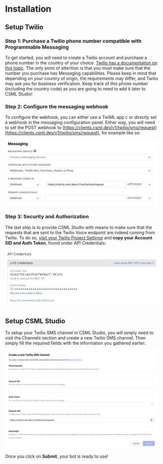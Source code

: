 # Installation

## Setup Twilio

### Step 1: Purchase a Twilio phone number compatible with Programmable Messaging

To get started, you will need to create a Twilio account and purchase a phone number in the country of your choice. [Twilio has a documentation on this topic](https://support.twilio.com/hc/en-us/articles/223135247-How-to-Search-for-and-Buy-a-Twilio-Phone-Number-from-Console). The only point of attention is that you must make sure that the number you purchase has Messaging capabilities. Please keep in mind that depending on your country of origin, the requirements may differ, and Twilio may ask you for business verification. Keep track of this phone number \(including the country code\) as you are going to need to add it later to CSML Studio!

### Step 2: Configure the messaging webhook

To configure the webhook, you can either use a TwiML app c or directly set a webhook in the messaging configuration panel. Either way, you will need to set the POST webhook to [https://clients.csml.dev/v1/twilio/sms/request](https://clients.csml.dev/v1/twilio/sms/request), for example like so:

![](../../.gitbook/assets/image%20%28100%29.png)

### Step 3: Security and Authorization

The last step is to provide CSML Studio with means to make sure that the requests that are sent to the Twilio Voice endpoint are indeed coming from Twilio. To do so, [visit your Twilio Project Settings](https://www.twilio.com/console/project/settings) and **copy your Account SID and Auth Token**, found under API Credentials:

![](../../.gitbook/assets/image%20%2851%29.png)

## Setup CSML Studio

To setup your Twilio SMS channel in CSML Studio, you will simply need to visit the Channels section and create a new Twilio SMS channel. Then simply fill the required fields with the information you gathered earlier.

![](../../.gitbook/assets/image%20%2899%29.png)

Once you click on **Submit**, your bot is ready to use!

